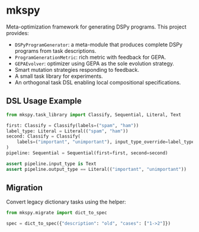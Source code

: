 # mkspy

Meta-optimization framework for generating DSPy programs. This project provides:

- `DSPyProgramGenerator`: a meta-module that produces complete DSPy programs from task descriptions.
- `ProgramGenerationMetric`: rich metric with feedback for GEPA.
- `GEPAEvolver`: optimizer using GEPA as the sole evolution strategy.
- Smart mutation strategies responding to feedback.
- A small task library for experiments.
- An orthogonal task DSL enabling local compositional specifications.

## DSL Usage Example

```python
from mkspy.task_library import Classify, Sequential, Literal, Text

first: Classify = Classify(labels=("spam", "ham"))
label_type: Literal = Literal(("spam", "ham"))
second: Classify = Classify(
    labels=("important", "unimportant"), input_type_override=label_type
)
pipeline: Sequential = Sequential(first=first, second=second)

assert pipeline.input_type is Text
assert pipeline.output_type == Literal(("important", "unimportant"))
```

## Migration

Convert legacy dictionary tasks using the helper:

```python
from mkspy.migrate import dict_to_spec

spec = dict_to_spec({"description": "old", "cases": ["1->2"]})
```
